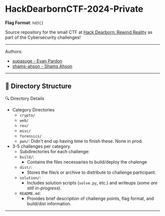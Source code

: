 # HackDearbornCTF-2024-Private

**Flag Format**: `hd3{}`

Source repository for the small CTF at [Hack Dearborn: Rewind Reality](https://www.hackdearborn.org/) as part of the Cybersecurity challenges!

***

Authors:

- [supasuge - Evan Pardon](https://github.com/supasuge)
- [shams-ahson - Shams Ahson](https://github.com/shams-ahson)

---

## 📂 Directory Structure

🔍 Directory Details
- Category Directories
  - `crypto/`
  - `web/`
  - `rev/`
  - `misc/`
  - `forensics/`
  - `pwn/`: Didn't end up having time to finish these. None in prod.
- 3-5 challenges per category.
  - Subdirectories for each challenge:
  - `build/`: 
    - Contains the files necessaries to build/deploy the chalenge
  - `dist/`:
    - Stores the file/s or archive to distribute to challenge participant.
  - `solution/`:
    - Includes solution scripts (`solve.py`, etc.) and writeups (*some are still in-progress*).
  - `README.md`:
    - Provides brief description of challenge points, flag format, and build/dist information.

---
